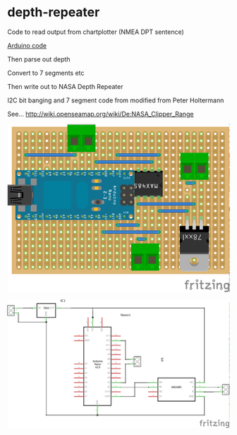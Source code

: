 # depth-repeater

Code to read output from chartplotter (NMEA DPT sentence)

[Arduino code](https://github.com/ianhandel/depth-repeater/blob/master/NASAMarine_i2c_to_daughter_display_serial_in/NASAMarine_i2c_to_daughter_display_serial_in.ino)

Then parse out depth

Convert to 7 segments etc 

Then write out to NASA Depth Repeater

I2C bit banging and 7 segment code from modified from Peter Holtermann

See... http://wiki.openseamap.org/wiki/De:NASA_Clipper_Range

![](depth-repeater-board_bb.png)

![](depth-repeater-board_schem.png)
